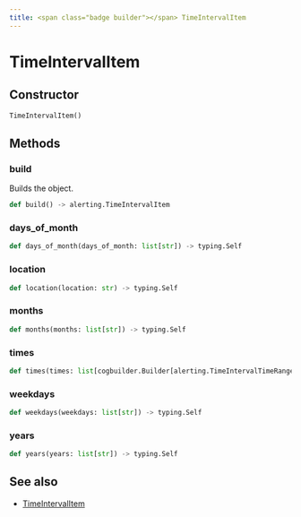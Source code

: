 ```yaml
---
title: <span class="badge builder"></span> TimeIntervalItem
---
```

# <span class="badge builder"></span> TimeIntervalItem

## Constructor

```python
TimeIntervalItem()
```
## Methods

### <span class="badge object-method"></span> build

Builds the object.

```python
def build() -> alerting.TimeIntervalItem
```

### <span class="badge object-method"></span> days_of_month

```python
def days_of_month(days_of_month: list[str]) -> typing.Self
```

### <span class="badge object-method"></span> location

```python
def location(location: str) -> typing.Self
```

### <span class="badge object-method"></span> months

```python
def months(months: list[str]) -> typing.Self
```

### <span class="badge object-method"></span> times

```python
def times(times: list[cogbuilder.Builder[alerting.TimeIntervalTimeRange]]) -> typing.Self
```

### <span class="badge object-method"></span> weekdays

```python
def weekdays(weekdays: list[str]) -> typing.Self
```

### <span class="badge object-method"></span> years

```python
def years(years: list[str]) -> typing.Self
```

## See also

 * <span class="badge object-type-class"></span> [TimeIntervalItem](./object-TimeIntervalItem.md)
